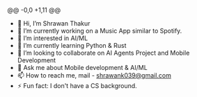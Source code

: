 
@@ -0,0 +1,11 @@
- 👋 Hi, I’m Shrawan Thakur
- 🔭 I’m currently working on a Music App similar to Spotify.
- 👀 I’m interested in AI/ML
- 🌱 I’m currently learning Python & Rust
- 💞️ I’m looking to collaborate on AI Agents Project and Mobile Development
- 💬 Ask me about Mobile development & AI/ML
- 📫 How to reach me, mail - shrawank039@gmail.com
- ⚡ Fun fact: I don't have a CS background.


<!--
**shrawank039/shrawank039** is a ✨ _special_ ✨ repository because its `README.md` (this file) appears on your GitHub profile.

